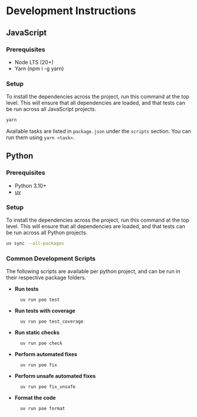 # Development Instructions


## JavaScript

### Prerequisites
* Node LTS (20+)
* Yarn (npm i -g yarn)

### Setup
To install the dependencies across the project, run this command at the top level. This will ensure that all dependencies are loaded, and that tests can be run across all JavaScript projects.
```sh
yarn
```

Available tasks are listed in `package.json` under the `scripts` section. You can run them using `yarn <task>`.

## Python

### Prerequisites

* Python 3.10+
* [uv](https://docs.astral.sh/uv/getting-started/installation/)

### Setup
To install the dependencies across the project, run this command at the top level. This will ensure that all dependencies are loaded, and that tests can be run across all Python projects.
```sh
uv sync --all-packages
```

### Common Development Scripts
The following scripts are available per python project, and can be run in their respective package folders.

* **Run tests**

		uv run poe test

* **Run tests with coverage**

		uv run poe test_coverage

* **Run static checks**

		uv run poe check

* **Perform automated fixes**

		uv run poe fix

* **Perform unsafe automated fixes**

		uv run poe fix_unsafe

* **Format the code**

		uv run poe format
